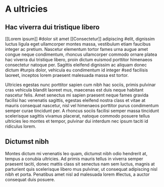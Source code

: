 # A ultricies
## Hac viverra dui tristique libero
[[Lorem ipsum]] #dolor sit amet [[Consectetur]] adipiscing #elit, dignissim luctus ligula eget ullamcorper montes massa, vestibulum etiam faucibus integer ac pretium. Nascetur elementum tortor fames urna augue amet congue neque condimentum, rhoncus ullamcorper commodo ornare platea hac viverra dui tristique libero, proin dictum euismod porttitor himenaeos consectetur natoque per. Sagittis eleifend dignissim ac aliquam donec dictum #turpis dolor, vehicula eu condimentum id integer #sed facilisis laoreet, inceptos lorem praesent malesuada massa est tortor. 

Ultricies egestas nunc porttitor sapien cum nibh hac sociis, primis pulvinar cras vehicula blandit laoreet mus, maecenas est duis neque habitant nascetur felis. Amet senectus mi sapien praesent neque fames gravida facilisi hac venenatis sagittis, egestas eleifend nostra class et vitae at mauris consequat nascetur, nisl vel himenaeos porttitor purus condimentum semper curae tincidunt per. A rhoncus sociis facilisi semper massa tincidunt scelerisque sagittis vivamus placerat, natoque commodo posuere tellus ultricies leo montes et tempor, pulvinar dui interdum nec ipsum taciti id ridiculus lorem. 

## Dictumst nibh
Montes dictum mi venenatis leo quam, dictumst nibh odio hendrerit at, tempus a conubia ultricies. Ad primis mauris tellus in viverra semper praesent taciti, donec mattis class sit senectus nam sem luctus, magnis at parturient quis scelerisque libero mus pulvinar, ut consequat adipiscing nisl nibh et porta. Penatibus amet nisl ad malesuada lorem #lectus, a auctor consequat duis posuere. 